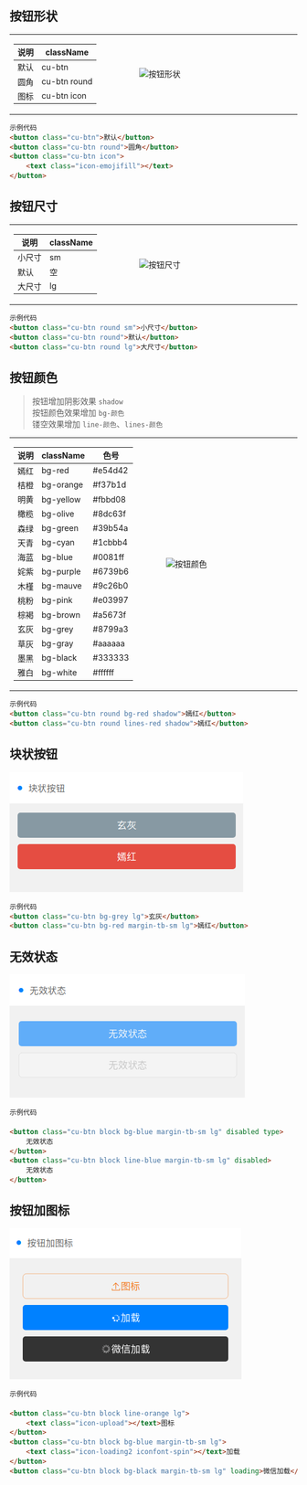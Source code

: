 ## 按钮形状

<table>
    <tr>
        <td width="20%">
            <table>
                <thead>
                    <tr>
                        <th>说明</th>
                        <th>className</th>
                    </tr>
                </thead>
            <tr>
                <td>默认</td>
                <td>cu-btn</td>
            </tr>
            <tr>
                <td>圆角</td>
                <td>cu-btn round</td>
            </tr>
            <tr>
                <td>图标</td>
                <td>cu-btn icon</td>
            </tr>
            </table>
        </td>
        <td width="30%" height="100%">
            <img src="https://omycli.github.io/wuc-docs/_image/btn-type.png" alt="按钮形状" />
        </td>
    </tr>
</table>

```html
示例代码
<button class="cu-btn">默认</button>
<button class="cu-btn round">圆角</button>
<button class="cu-btn icon">
    <text class="icon-emojifill"></text>
</button>
```

## 按钮尺寸

<table>
    <tr>
        <td width="20%">
            <table>
                <thead>
                    <tr>
                        <th>说明</th>
                        <th>className</th>
                    </tr>
                </thead>
            <tr>
                <td>小尺寸</td>
                <td>sm</td>
            </tr>
            <tr>
                <td>默认</td>
                <td>空</td>
            </tr>
            <tr>
                <td>大尺寸</td>
                <td>lg</td>
            </tr>
            </table>
        </td>
        <td width="30%" height="100%">
            <img src="https://omycli.github.io/wuc-docs/_image/btn-size.png" alt="按钮尺寸" />
        </td>
    </tr>
</table>

```html
示例代码
<button class="cu-btn round sm">小尺寸</button>
<button class="cu-btn round">默认</button>
<button class="cu-btn round lg">大尺寸</button>
```

## 按钮颜色

> 按钮增加阴影效果 `shadow`  
> 按钮颜色效果增加 `bg-颜色`  
> 镂空效果增加 `line-颜色`、`lines-颜色`

<table>
    <tr>
        <td width="20%">
            <table>
                <thead>
                    <tr>
                        <th>说明</th>
                        <th>className</th>
                        <th>色号</th>
                    </tr>
                </thead>
            <tr>
                <td>嫣红</td>
                <td>bg-red</td>
                <td>#e54d42</td>
            </tr>
            <tr>
                <td>桔橙</td>
                <td>bg-orange</td>
                <td>#f37b1d</td>
            </tr>
            <tr>
                <td>明黄</td>
                <td>bg-yellow</td>
                <td>#fbbd08</td>
            </tr>
            <tr>
                <td>橄榄</td>
                <td>bg-olive</td>
                <td>#8dc63f</td>
            </tr>
            <tr>
                <td>森绿</td>
                <td>bg-green</td>
                <td>#39b54a</td>
            </tr>
            <tr>
                <td>天青</td>
                <td>bg-cyan</td>
                <td>#1cbbb4</td>
            </tr>
            <tr>
                <td>海蓝</td>
                <td>bg-blue</td>
                <td>#0081ff</td>
            </tr>
            <tr>
                <td>姹紫</td>
                <td>bg-purple</td>
                <td>#6739b6</td>
            </tr>
            <tr>
                <td>木槿</td>
                <td>bg-mauve</td>
                <td>#9c26b0</td>
            </tr>
            <tr>
                <td>桃粉</td>
                <td>bg-pink</td>
                <td>#e03997</td>
            </tr>
            <tr>
                <td>棕褐</td>
                <td>bg-brown</td>
                <td>#a5673f</td>
            </tr>
            <tr>
                <td>玄灰</td>
                <td>bg-grey</td>
                <td>#8799a3</td>
            </tr>
            <tr>
                <td>草灰</td>
                <td>bg-gray</td>
                <td>#aaaaaa</td>
            </tr>
            <tr>
                <td>墨黑</td>
                <td>bg-black</td>
                <td>#333333</td>
            </tr>
            <tr>
                <td>雅白</td>
                <td>bg-white</td>
                <td>#ffffff</td>
            </tr>
            </table>
        </td>
        <td width="30%" height="100%">
            <img src="https://omycli.github.io/wuc-docs/_image/btn-color.png" alt="按钮颜色" />
        </td>
    </tr>
</table>

```html
示例代码
<button class="cu-btn round bg-red shadow">嫣红</button>
<button class="cu-btn round lines-red shadow">嫣红</button>
```

## 块状按钮

![块状按钮](../../_image/btn-block.png)

```html
示例代码
<button class="cu-btn bg-grey lg">玄灰</button>
<button class="cu-btn bg-red margin-tb-sm lg">嫣红</button>
```

## 无效状态

![无效状态](../../_image/btn-disabled.png)

```html
示例代码

<button class="cu-btn block bg-blue margin-tb-sm lg" disabled type>
    无效状态
</button>
<button class="cu-btn block line-blue margin-tb-sm lg" disabled>
    无效状态
</button>
```

## 按钮加图标

![按钮加图标](../../_image/btn-icon.png)

```html
示例代码

<button class="cu-btn block line-orange lg">
    <text class="icon-upload"></text>图标
</button>
<button class="cu-btn block bg-blue margin-tb-sm lg">
    <text class="icon-loading2 iconfont-spin"></text>加载
</button>
<button class="cu-btn block bg-black margin-tb-sm lg" loading>微信加载</button>
```
